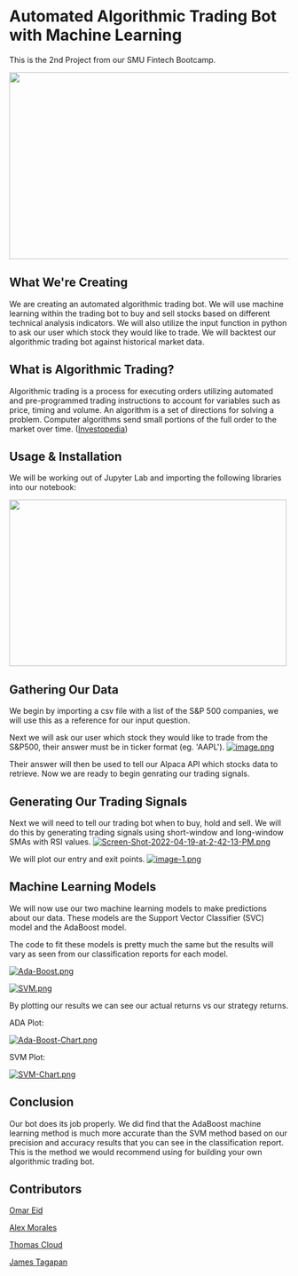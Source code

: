 # Automated Algorithmic Trading Bot with Machine Learning

This is the 2nd Project from our SMU Fintech Bootcamp.

  <p align="center">
  <img 
    width="700"
    height="337"
    src="https://i.postimg.cc/BQHD8T2c/algorithmic-trading-bot.jpg)](https://postimg.cc/BXZtk1YX"
  >
</p>

## What We're Creating
We are creating an automated algorithmic trading bot. We will use machine learning within the trading bot to buy and sell stocks based on different technical analysis indicators. We will also utilize the input function in python to ask our user which stock they would like to trade. We will backtest our algorithmic trading bot against historical market data.

## What is Algorithmic Trading?
Algorithmic trading is a process for executing orders utilizing automated and pre-programmed trading instructions to account for variables such as price, timing and volume. An algorithm is a set of directions for solving a problem. Computer algorithms send small portions of the full order to the market over time. ([Investopedia](https://www.investopedia.com/terms/a/algorithmictrading.asp#:~:text=Algorithmic%20trading%20is%20a%20process,to%20the%20market%20over%20time.))

## Usage & Installation
We will be working out of Jupyter Lab and importing the following libraries into our notebook:

 <p align="left">
  <img 
    width="500"
    height="300"
    src="https://i.postimg.cc/bwRZF78y/2022-04-23-1.png)](https://postimg.cc/TKp2KHpF"
  >

## Gathering Our Data
We begin by importing a csv file with a list of the S&P 500 companies, we will use this as a reference for our input question.

  
Next we will ask our user which stock they would like to trade from the S&P500, their answer must be in ticker format (eg. 'AAPL').
  [![image.png](https://i.postimg.cc/288LQpPs/image.png)](https://postimg.cc/QVwMDzNm) 
  

Their answer will then be used to tell our Alpaca API which stocks data to retrieve. Now we are ready to begin genrating our trading signals. 
  
## Generating Our Trading Signals
Next we will need to tell our trading bot when to buy, hold and sell. We will do this by generating trading signals using short-window and long-window SMAs with RSI values.
  [![Screen-Shot-2022-04-19-at-2-42-13-PM.png](https://i.postimg.cc/d1NPgyVm/Screen-Shot-2022-04-19-at-2-42-13-PM.png)](https://postimg.cc/G8D5y9YH)
  
We will plot our entry and exit points.
  [![image-1.png](https://i.postimg.cc/k4pzTPTT/image-1.png)](https://postimg.cc/342twV5G)
  
## Machine Learning Models
We will now use our two machine learning models to make predictions about our data. These models are the Support Vector Classifier (SVC) model and the AdaBoost model. 

The code to fit these models is pretty much the same but the results will vary as seen from our classification reports for each model. 
  
  [![Ada-Boost.png](https://i.postimg.cc/Xq3J8LhG/Ada-Boost.png)](https://postimg.cc/dkHwQ2Jw) 
  
  [![SVM.png](https://i.postimg.cc/kGnJ846W/SVM.png)](https://postimg.cc/sQNCC3J2)
  
By plotting our results we can see our actual returns vs our strategy returns. 
  
  ADA Plot:
  
[![Ada-Boost-Chart.png](https://i.postimg.cc/bYW8p3LQ/Ada-Boost-Chart.png)](https://postimg.cc/nM4N1Kyz)
  
  SVM Plot:
  
[![SVM-Chart.png](https://i.postimg.cc/Zn7LzW6c/SVM-Chart.png)](https://postimg.cc/RJttcVs6)
  
## Conclusion 
Our bot does its job properly. We did find that the AdaBoost machine learning method is much more accurate than the SVM method based on our precision and accuracy results that you can see in the classification report. This is the method we would recommend using for building your own algorithmic trading bot. 
  

## Contributors
[Omar Eid](https://github.com/ORE93)

[Alex Morales](https://github.com/Amora987)

[Thomas Cloud](https://github.com/beowulf888)

[James Tagapan](https://github.com/trekj)
